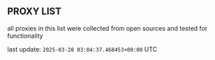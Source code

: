 ## PROXY LIST

all proxies in this list were collected from open sources and tested for functionality

last update: `2025-03-28 03:04:37.468453+00:00` UTC